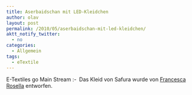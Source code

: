 ```yaml
---
title: Aserbaidschan mit LED-Kleidchen
author: olav
layout: post
permalink: /2010/05/aserbaidschan-mit-led-kleidchen/
aktt_notify_twitter:
  - no
categories:
  - Allgemein
tags:
  - eTextile
---
```

E-Textiles go Main Stream <img src="http://wp-tinkerthon.vm.lst.pm/wp-includes/images/smilies/simple-smile.png" alt=":-)" class="wp-smiley" style="height: 1em; max-height: 1em;" /> Das Kleid von Safura wurde von [Francesca Rosella][1] entworfen.

 [1]: http://www.cutecircuit.com/safura-takes-the-stage-at-eurovision-song-contest-grand-finale-in-cutecircuit/